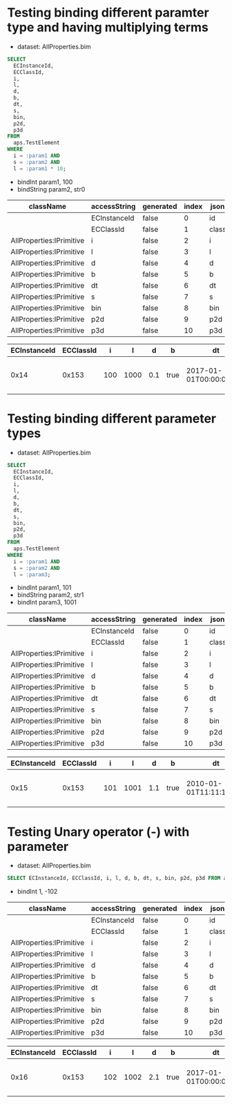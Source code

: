 # Testing binding different paramter type and having multiplying terms

- dataset: AllProperties.bim

```sql
SELECT
  ECInstanceId,
  ECClassId,
  i,
  l,
  d,
  b,
  dt,
  s,
  bin,
  p2d,
  p3d
FROM
  aps.TestElement
WHERE
  i = :param1 AND
  s = :param2 AND
  l = :param1 * 10;
```

- bindInt param1, 100
- bindString param2, str0

| className                | accessString | generated | index | jsonName  | name         | extendedType | typeName | type     | originPropertyName |
| ------------------------ | ------------ | --------- | ----- | --------- | ------------ | ------------ | -------- | -------- | ------------------ |
|                          | ECInstanceId | false     | 0     | id        | ECInstanceId | Id           | long     | Id       | ECInstanceId       |
|                          | ECClassId    | false     | 1     | className | ECClassId    | ClassId      | long     | Id       | ECClassId          |
| AllProperties:IPrimitive | i            | false     | 2     | i         | i            | undefined    | int      | Int      | i                  |
| AllProperties:IPrimitive | l            | false     | 3     | l         | l            | undefined    | long     | Int64    | l                  |
| AllProperties:IPrimitive | d            | false     | 4     | d         | d            | undefined    | double   | Double   | d                  |
| AllProperties:IPrimitive | b            | false     | 5     | b         | b            | undefined    | boolean  | Boolean  | b                  |
| AllProperties:IPrimitive | dt           | false     | 6     | dt        | dt           | undefined    | dateTime | DateTime | dt                 |
| AllProperties:IPrimitive | s            | false     | 7     | s         | s            | undefined    | string   | String   | s                  |
| AllProperties:IPrimitive | bin          | false     | 8     | bin       | bin          | Json         | string   | Blob     | bin                |
| AllProperties:IPrimitive | p2d          | false     | 9     | p2d       | p2d          | undefined    | point2d  | Point2d  | p2d                |
| AllProperties:IPrimitive | p3d          | false     | 10    | p3d       | p3d          | undefined    | point3d  | Point3d  | p3d                |

| ECInstanceId | ECClassId | i   | l    | d   | b    | dt                      | s    | bin        | p2d                     | p3d                            |
| ------------ | --------- | --- | ---- | --- | ---- | ----------------------- | ---- | ---------- | ----------------------- | ------------------------------ |
| 0x14         | 0x153     | 100 | 1000 | 0.1 | true | 2017-01-01T00:00:00.000 | str0 | BIN(1,2,3) | {"X": 1.034,"Y": 2.034} | {"X": -1,"Y": 2.3,"Z": 3.0001} |

# Testing binding different parameter types

- dataset: AllProperties.bim

```sql
SELECT
  ECInstanceId,
  ECClassId,
  i,
  l,
  d,
  b,
  dt,
  s,
  bin,
  p2d,
  p3d
FROM
  aps.TestElement
WHERE
  i = :param1 AND
  s = :param2 AND
  l = :param3;
```

- bindInt param1, 101
- bindString param2, str1
- bindInt param3, 1001

| className                | accessString | generated | index | jsonName  | name         | extendedType | typeName | type     | originPropertyName |
| ------------------------ | ------------ | --------- | ----- | --------- | ------------ | ------------ | -------- | -------- | ------------------ |
|                          | ECInstanceId | false     | 0     | id        | ECInstanceId | Id           | long     | Id       | ECInstanceId       |
|                          | ECClassId    | false     | 1     | className | ECClassId    | ClassId      | long     | Id       | ECClassId          |
| AllProperties:IPrimitive | i            | false     | 2     | i         | i            | undefined    | int      | Int      | i                  |
| AllProperties:IPrimitive | l            | false     | 3     | l         | l            | undefined    | long     | Int64    | l                  |
| AllProperties:IPrimitive | d            | false     | 4     | d         | d            | undefined    | double   | Double   | d                  |
| AllProperties:IPrimitive | b            | false     | 5     | b         | b            | undefined    | boolean  | Boolean  | b                  |
| AllProperties:IPrimitive | dt           | false     | 6     | dt        | dt           | undefined    | dateTime | DateTime | dt                 |
| AllProperties:IPrimitive | s            | false     | 7     | s         | s            | undefined    | string   | String   | s                  |
| AllProperties:IPrimitive | bin          | false     | 8     | bin       | bin          | Json         | string   | Blob     | bin                |
| AllProperties:IPrimitive | p2d          | false     | 9     | p2d       | p2d          | undefined    | point2d  | Point2d  | p2d                |
| AllProperties:IPrimitive | p3d          | false     | 10    | p3d       | p3d          | undefined    | point3d  | Point3d  | p3d                |

| ECInstanceId | ECClassId | i   | l    | d   | b    | dt                      | s    | bin                                | p2d                         | p3d                                      |
| ------------ | --------- | --- | ---- | --- | ---- | ----------------------- | ---- | ---------------------------------- | --------------------------- | ---------------------------------------- |
| 0x15         | 0x153     | 101 | 1001 | 1.1 | true | 2010-01-01T11:11:11.000 | str1 | BIN(11,21,31,34,53,21,14,14,55,22) | {"X": 1111.11,"Y": 2222.22} | {"X": -111.11,"Y": -222.22,"Z": -333.33} |

# Testing Unary operator (-) with parameter

- dataset: AllProperties.bim

```sql
SELECT ECInstanceId, ECClassId, i, l, d, b, dt, s, bin, p2d, p3d FROM aps.TestElement WHERE i = -?
```

- bindInt 1, -102

| className                | accessString | generated | index | jsonName  | name         | extendedType | typeName | type     | originPropertyName |
| ------------------------ | ------------ | --------- | ----- | --------- | ------------ | ------------ | -------- | -------- | ------------------ |
|                          | ECInstanceId | false     | 0     | id        | ECInstanceId | Id           | long     | Id       | ECInstanceId       |
|                          | ECClassId    | false     | 1     | className | ECClassId    | ClassId      | long     | Id       | ECClassId          |
| AllProperties:IPrimitive | i            | false     | 2     | i         | i            | undefined    | int      | Int      | i                  |
| AllProperties:IPrimitive | l            | false     | 3     | l         | l            | undefined    | long     | Int64    | l                  |
| AllProperties:IPrimitive | d            | false     | 4     | d         | d            | undefined    | double   | Double   | d                  |
| AllProperties:IPrimitive | b            | false     | 5     | b         | b            | undefined    | boolean  | Boolean  | b                  |
| AllProperties:IPrimitive | dt           | false     | 6     | dt        | dt           | undefined    | dateTime | DateTime | dt                 |
| AllProperties:IPrimitive | s            | false     | 7     | s         | s            | undefined    | string   | String   | s                  |
| AllProperties:IPrimitive | bin          | false     | 8     | bin       | bin          | Json         | string   | Blob     | bin                |
| AllProperties:IPrimitive | p2d          | false     | 9     | p2d       | p2d          | undefined    | point2d  | Point2d  | p2d                |
| AllProperties:IPrimitive | p3d          | false     | 10    | p3d       | p3d          | undefined    | point3d  | Point3d  | p3d                |

| ECInstanceId | ECClassId | i   | l    | d   | b    | dt                      | s    | bin        | p2d                     | p3d                            |
| ------------ | --------- | --- | ---- | --- | ---- | ----------------------- | ---- | ---------- | ----------------------- | ------------------------------ |
| 0x16         | 0x153     | 102 | 1002 | 2.1 | true | 2017-01-01T00:00:00.000 | str2 | BIN(1,2,3) | {"X": 1.034,"Y": 2.034} | {"X": -1,"Y": 2.3,"Z": 3.0001} |
